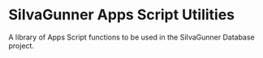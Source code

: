 # SiIvaGunner Apps Script Utilities

A library of Apps Script functions to be used in the SiIvaGunner Database project.
